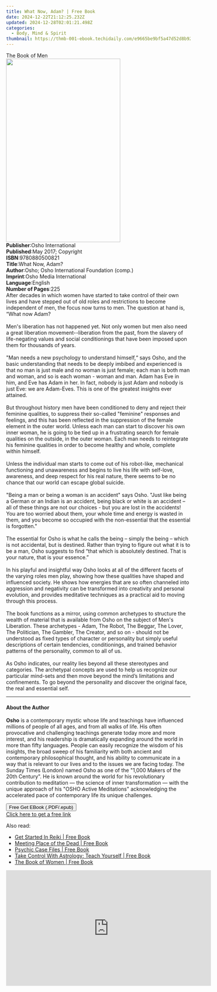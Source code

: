 ```yaml
---
title: What Now, Adam? | Free Book
date: 2024-12-22T21:12:25.232Z
updated: 2024-12-28T02:01:21.498Z
categories:
  - Body, Mind & Spirit
thumbnail: https://thmb-001-ebook.techidaily.com/e9665be9bf5a47d52d8b92435482dddda1d346310dc2574bab99d356010653c8.jpg
---
```

<main id="book-container">
  <div class="flex flex-col">
    <div class="book-brief flex-1 py-6 px-4 sm:p-6 md:py-10 md:px-8">
      <!-- brief-->
      <div class="book-brief-main">The Book of Men</div>
    </div>
    <div
      class="book-meta-info flex-1 grid gap-4 col-start-1 col-end-3 row-start-1 sm:mb-6 sm:grid-cols-4 lg:gap-6 lg:col-start-2 lg:row-end-6 lg:row-span-6 lg:mb-0"
    >
      <div
        class="book-meta-info-left place-content-center mt-4 p-4 text-sm leading-6 col-start-2 col-span-2 dark:text-slate-400"
      >
        <img
          class="w-full h-500 object-cover rounded-lg sm:h-255 sm:col-span-2 lg:col-span-full"
          src="https://img-001-ebook.techidaily.com/6a5dcd6e2929eb149a3c8d09e17e9f07420c9e21f66d8f0655e47cdaf2a1adc7.jpg"
          alt=""
          width="312"
          height="500"
        />
      </div>
      <div
        class="book-meta-info-right mt-2 col-start-1 row-start-2 col-span-3 self-center"
      >
        <!-- meta data  -->
        <div class="flex flex-col px-4 md:px-8">
          <div class="flex-1">
            <strong>Publisher</strong>:<span class="px-2"
              >Osho International</span
            >
          </div>
          <div class="flex-1">
            <strong>Published</strong>:<span class="px-2"
              >May 2017; Copyright</span
            >
          </div>
          <div class="flex-1">
            <strong>ISBN</strong>:<span class="px-2">9780880500821</span>
          </div>
          <div class="flex-1">
            <strong>Title</strong>:<span class="px-2">What Now, Adam?</span>
          </div>
          <div class="flex-1">
            <strong>Author</strong>:<span class="px-2"
              >Osho; Osho International Foundation (comp.)</span
            >
          </div>
          <div class="flex-1">
            <strong>Imprint</strong>:<span class="px-2"
              >Osho Media International</span
            >
          </div>
          <div class="flex-1">
            <strong>Language</strong>:<span class="px-2">English</span>
          </div>
          <div class="flex-1">
            <strong>Number of Pages</strong>:<span class="px-2">225</span>
          </div>
        </div>
      </div>
    </div>
    <div class="book-description flex-1 py-6 px-4 sm:p-6 md:py-10 md:px-8">
      <div class="book-description-main">
        <div accordion-content="" id="description">
          After decades in which women have started to take control of their own
          lives and have stepped out of old roles and restrictions to become
          independent of men, the focus now turns to men. The question at hand
          is, “What now Adam?<br /><br />Men's liberation has not happened yet.
          Not only women but men also need a great liberation
          movement--liberation from the past, from the slavery of life-negating
          values and social conditionings that have been imposed upon them for
          thousands of years.<br /><br />"Man needs a new psychology to
          understand himself,“ says Osho, and the basic understanding that needs
          to be deeply imbibed and experienced is that no man is just male and
          no woman is just female; each man is both man and woman, and so is
          each woman - woman and man. Adam has Eve in him, and Eve has Adam in
          her. In fact, nobody is just Adam and nobody is just Eve: we are
          Adam-Eves. This is one of the greatest insights ever attained.<br /><br />But
          throughout history men have been conditioned to deny and reject their
          feminine qualities, to suppress their so-called "feminine" responses
          and feelings, and this has been reflected in the suppression of the
          female element in the outer world. Unless each man can start to
          discover his own inner woman, he is going to be tied up in a
          frustrating search for female qualities on the outside, in the outer
          woman. Each man needs to reintegrate his feminine qualities in order
          to become healthy and whole, complete within himself.<br /><br />Unless
          the individual man starts to come out of his robot-like, mechanical
          functioning and unawareness and begins to live his life with
          self-love, awareness, and deep respect for his real nature, there
          seems to be no chance that our world can escape global suicide.<br /><br />"Being
          a man or being a woman is an accident" says Osho. "Just like being a
          German or an Indian is an accident, being black or white is an
          accident – all of these things are not our choices - but you are lost
          in the accidents! You are too worried about them, your whole time and
          energy is wasted in them, and you become so occupied with the
          non-essential that the essential is forgotten."<br /><br />The
          essential for Osho is what he calls the being – simply the being –
          which is not accidental, but is destined. Rather than trying to figure
          out what it is to be a man, Osho suggests to find “that which is
          absolutely destined. That is your nature, that is your essence.”<br /><br />In
          his playful and insightful way Osho looks at all of the different
          facets of the varying roles men play, showing how these qualities have
          shaped and influenced society. He shows how energies that are so often
          channeled into aggression and negativity can be transformed into
          creativity and personal evolution, and provides meditative techniques
          as a practical aid to moving through this process.<br /><br />The book
          functions as a mirror, using common archetypes to structure the wealth
          of material that is available from Osho on the subject of Men's
          Liberation. These archetypes - Adam, The Robot, The Beggar, The Lover,
          The Politician, The Gambler, The Creator, and so on - should not be
          understood as fixed types of character or personality but simply
          useful descriptions of certain tendencies, conditionings, and trained
          behavior patterns of the personality, common to all of us.<br /><br />As
          Osho indicates, our reality lies beyond all these stereotypes and
          categories. The archetypal concepts are used to help us recognize our
          particular mind-sets and then move beyond the mind’s limitations and
          confinements. To go beyond the personality and discover the original
          face, the real and essential self.
        </div>
        <div class="accordion-fader"></div>
      </div>
    </div>
    <div class="book-excerpts flex-1 py-6 px-4 sm:p-6 md:py-10 md:px-8">
      <!-- excerpts-->
      <div class="book-excerpts-main">
        <hr />
        <h4 class="placeholder placeholder-heading">
          <span>About the Author</span>
        </h4>
        <p>
          <strong>Osho</strong> is a contemporary mystic whose life and
          teachings have influenced millions of people of all ages, and from all
          walks of life. His often provocative and challenging teachings
          generate today more and more interest, and his readership is
          dramatically expanding around the world in more than fifty languages.
          People can easily recognize the wisdom of his insights, the broad
          sweep of his familiarity with both ancient and contemporary
          philosophical thought, and his ability to communicate in a way that is
          relevant to our lives and to the issues we are facing today. The
          Sunday Times (London) named Osho as one of the "1,000 Makers of the
          20th Century". He is known around the world for his revolutionary
          contribution to meditation — the science of inner transformation —
          with the unique approach of his "OSHO Active Meditations"
          acknowledging the accelerated pace of contemporary life its unique
          challenges.
        </p>
      </div>
    </div>
    <div
      class="book-about-author flex-1 py-6 px-4 sm:p-6 md:py-10 md:px-8"
    ></div>
    <div class="book-free-get flex-1 py-6 px-4 sm:p-6 md:py-10 md:px-8">
      <button
        id="btn-free-get"
        class="bg-blue-500 hover:bg-blue-700 text-white font-bold py-2 px-4 rounded"
      >
        Free Get EBook (.PDF/.epub)
      </button>
      <div id="countdown-display" class="px-2 text-lg mt-2"></div>
      <a
        id="free-link"
        class="hidden bg-blue-500 hover:bg-blue-700 text-white font-bold py-2 px-4 rounded"
        href="https://www.ebooks.com/en-us/book/96476516/what-now-adam/osho/"
        target="_blank"
        >Click here to get a free link</a
      >
    </div>
    <script>
      let countdownTime = 0;
      let countdownInterval = null;
      document
        .getElementById('btn-free-get')
        .addEventListener('click', startCountdown);
      function startCountdown() {
        countdownTime = new Date().getTime() + 60000 * 3;
        countdownInterval = setInterval(updateCountdown, 1000);
        document.getElementById('btn-free-get').disabled = true;
        document
          .getElementById('btn-free-get')
          .classList.add('bg-gray-500', 'cursor-not-allowed');
      }
      function updateCountdown() {
        let currentTime = new Date().getTime();
        let timeLeft = countdownTime - currentTime;
        let secondsLeft = Math.floor(timeLeft / 1000);
        document.getElementById('countdown-display').innerHTML =
          `Remaining time: ${secondsLeft} seconds.`;
        if (secondsLeft <= 0) {
          clearInterval(countdownInterval);
          document.getElementById('btn-free-get').classList.add('hidden');
          document.getElementById('free-link').classList.remove('hidden');
          document.getElementById('countdown-display').innerHTML = '';
        }
      }
    </script>
  </div>
</main>

<ins class="adsbygoogle"
      style="display:block"
      data-ad-client="ca-pub-7571918770474297"
      data-ad-slot="8358498916"
      data-ad-format="auto"
      data-full-width-responsive="true"></ins>
    

<span class="atpl-alsoreadstyle">Also read:</span>
<div><ul>
<li><a href="https://novels-ebooks.techidaily.com/1628705-9781444129359-get-started-in-reiki/"><u>Get Started In Reiki | Free Book</u></a></li>
<li><a href="https://novels-ebooks.techidaily.com/1629281-9781459728462-meeting-place-of-the-dead/"><u>Meeting Place of the Dead | Free Book</u></a></li>
<li><a href="https://novels-ebooks.techidaily.com/1629060-9781444719833-psychic-case-files/"><u>Psychic Case Files | Free Book</u></a></li>
<li><a href="https://novels-ebooks.techidaily.com/1628716-9781444129724-take-control-with-astrology-teach-yourself/"><u>Take Control With Astrology: Teach Yourself | Free Book</u></a></li>
<li><a href="https://novels-ebooks.techidaily.com/1629873-9781466867369-the-book-of-women/"><u>The Book of Women | Free Book</u></a></li>
</ul></div>

<!-- affiliate ads begin -->
<iframe width="560" height="315" src="https://www.youtube.com/embed/1KKovVi9epE?si=EF7KA7b4KsEpWA-M" title="YouTube video player" frameborder="0" allow="accelerometer; autoplay; clipboard-write; encrypted-media; gyroscope; picture-in-picture; web-share" referrerpolicy="strict-origin-when-cross-origin" allowfullscreen></iframe>
<!-- affiliate ads end -->

